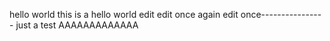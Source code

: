 hello world
this is a hello world edit
edit once again
edit once----------------
just a test
AAAAAAAAAAAAA
